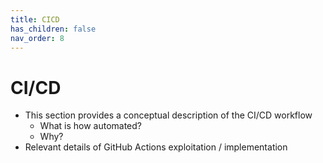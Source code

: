 ```yaml
---
title: CICD
has_children: false
nav_order: 8
---
```


# CI/CD

- This section provides a conceptual description of the CI/CD workflow
    - What is how automated?
    - Why?
- Relevant details of GitHub Actions exploitation / implementation
